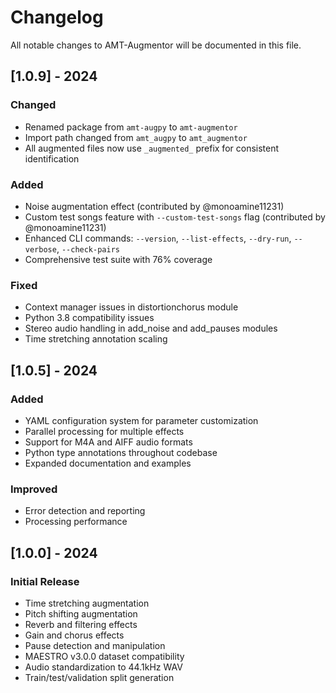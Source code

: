 # Changelog

All notable changes to AMT-Augmentor will be documented in this file.

## [1.0.9] - 2024

### Changed
- Renamed package from `amt-augpy` to `amt-augmentor`
- Import path changed from `amt_augpy` to `amt_augmentor`
- All augmented files now use `_augmented_` prefix for consistent identification

### Added
- Noise augmentation effect (contributed by @monoamine11231)
- Custom test songs feature with `--custom-test-songs` flag (contributed by @monoamine11231)
- Enhanced CLI commands: `--version`, `--list-effects`, `--dry-run`, `--verbose`, `--check-pairs`
- Comprehensive test suite with 76% coverage

### Fixed
- Context manager issues in distortionchorus module
- Python 3.8 compatibility issues
- Stereo audio handling in add_noise and add_pauses modules
- Time stretching annotation scaling

## [1.0.5] - 2024

### Added
- YAML configuration system for parameter customization
- Parallel processing for multiple effects
- Support for M4A and AIFF audio formats
- Python type annotations throughout codebase
- Expanded documentation and examples

### Improved
- Error detection and reporting
- Processing performance

## [1.0.0] - 2024

### Initial Release
- Time stretching augmentation
- Pitch shifting augmentation
- Reverb and filtering effects
- Gain and chorus effects
- Pause detection and manipulation
- MAESTRO v3.0.0 dataset compatibility
- Audio standardization to 44.1kHz WAV
- Train/test/validation split generation